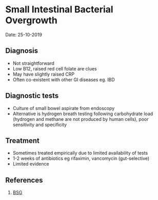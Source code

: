 # Small Intestinal Bacterial Overgrowth

Date: 25-10-2019

## Diagnosis

- Not straightforward
- Low B12, raised red cell folate are clues
- May have slightly raised CRP
- Often co-existent with other GI diseases eg. IBD

## Diagnostic tests

- Culture of small bowel aspirate from endoscopy
- Alternative is hydrogen breath testing following carbohydrate load (hydrogen and methane are not produced by human cells), poor sensitivity and specificity

## Treatment

- Sometimes treated empirically due to limited availability of tests
- 1-2 weeks of antibiotics eg rifaximin, vancomycin (gut-selective)
- Limited evidence

## References

1. [BSG](https://www.bsg.org.uk/education/web-education/difficult-clinical-scenarios/management-of-difficult-sibo.html)
